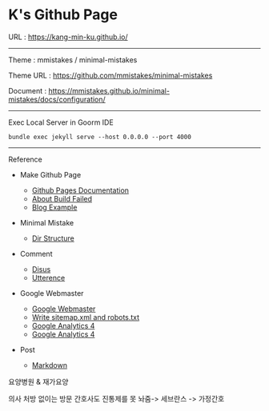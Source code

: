 # K's Github Page

URL : https://kang-min-ku.github.io/

-----------------------

Theme : mmistakes / minimal-mistakes

Theme URL : https://github.com/mmistakes/minimal-mistakes

Document : https://mmistakes.github.io/minimal-mistakes/docs/configuration/

-----------------------

Exec Local Server in Goorm IDE

	bundle exec jekyll serve --host 0.0.0.0 --port 4000
	
-----------------------

Reference

* Make Github Page 

	* [Github Pages Documentation](https://docs.github.com/en/pages)
	* [About Build Failed](https://velog.io/@shg4821/%EA%B9%83%ED%97%88%EB%B8%8C-%EB%B8%94%EB%A1%9C%EA%B7%B8-%EB%A7%8C%EB%93%A4%EA%B8%B0-1.5)
	* [Blog Example](https://ansohxxn.github.io/blog/category/)
	
* Minimal Mistake
	* [Dir Structure](https://ansohxxn.github.io/blog/jekyll-directory-structure/)

* Comment
	* [Disus](https://devinlife.com/howto%20github%20pages/blog-disqus/)
	* [Utterence](https://baek.dev/post/4/)
	
* Google Webmaster

	* [Google Webmaster](https://gmlwjd9405.github.io/2017/10/20/include-blog-in-a-GoogleSearchEngine.html)
	* [Write sitemap.xml and robots.txt](https://www.ascentkorea.com/what-is-robots-txt-sitemap-xml/)
	* [Google Analytics 4](https://developers.google.com/analytics/devguides/collection/ga4)
	* [Google Analytics 4](https://dachata.com/google-marketing-platform/google-analytics-4/post/what-is-google-analytics-4/)
	
* Post
	* [Markdown](https://gist.github.com/ihoneymon/652be052a0727ad59601)
	
요양병원 & 재가요양

의사 처방 없이는 방문 간호사도 진통제를 못 놔줌->
세브란스 -> 가정간호

